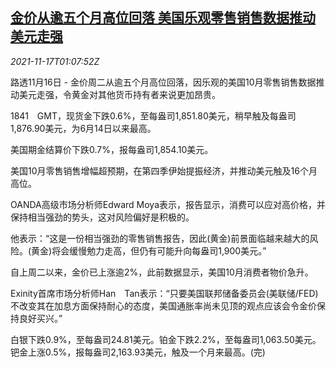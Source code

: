 <!--1637112663000-->
[金价从逾五个月高位回落 美国乐观零售销售数据推动美元走强](https://cn.reuters.com/article/global-precious-metal-drv-1116-idCNKBS2I2033)
------

<div><i>2021-11-17T01:07:52Z</i></div><p>路透11月16日 - 金价周二从逾五个月高位回落，因乐观的美国10月零售销售数据推动美元走强，令黄金对其他货币持有者来说更加昂贵。</p><p>1841　GMT，现货金下跌0.6%，至每盎司1,851.80美元，稍早触及每盎司1,876.90美元，为6月14日以来最高。</p><p>美国期金结算价下跌0.7%，报每盎司1,854.10美元。</p><p>美国10月零售销售增幅超预期，在第四季伊始提振经济，并推动美元触及16个月高位。</p><p>OANDA高级市场分析师Edward Moya表示，报告显示，消费可以应对高价格，并保持相当强劲的势头，这对风险偏好是积极的。</p><p>他表示：“这是一份相当强劲的零售销售报告，因此(黄金)前景面临越来越大的风险。(黄金)将会缓慢勉力走高，但仍有可能升向每盎司1,900美元。”</p><p>自上周二以来，金价已上涨逾2%，此前数据显示，美国10月消费者物价急升。</p><p>Exinity首席市场分析师Han　Tan表示：“只要美国联邦储备委员会(美联储/FED)不改变其在加息方面保持耐心的态度，美国通胀率尚未见顶的观点应该会令金价保持良好买兴。”</p><p>白银下跌0.9%，至每盎司24.81美元。铂金下跌2.2%，至每盎司1,063.50美元。钯金上涨0.5%，报每盎司2,163.93美元，触及一个月来最高。(完)</p>
